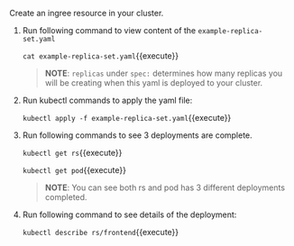 Create an ingree resource in your cluster.
1. Run following command to view content of the `example-replica-set.yaml`

    `cat example-replica-set.yaml`{{execute}}

    >**NOTE**: `replicas` under `spec:` determines how many replicas you will be creating when this yaml is deployed to your cluster.

2. Run kubectl commands to apply the yaml file:

    `kubectl apply -f example-replica-set.yaml`{{execute}}

3. Run following commands to see 3 deployments are complete.

    `kubectl get rs`{{execute}}

    `kubectl get pod`{{execute}}

    >**NOTE**: You can see both rs and pod has 3 different deployments completed.

4. Run following command to see details of the deployment:

    `kubectl describe rs/frontend`{{execute}}